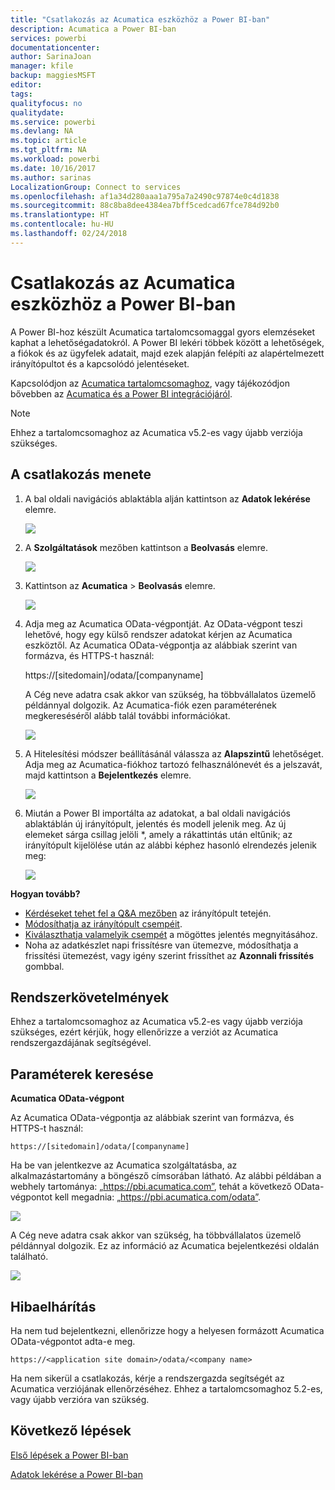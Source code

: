```yaml
---
title: "Csatlakozás az Acumatica eszközhöz a Power BI-ban"
description: Acumatica a Power BI-ban
services: powerbi
documentationcenter: 
author: SarinaJoan
manager: kfile
backup: maggiesMSFT
editor: 
tags: 
qualityfocus: no
qualitydate: 
ms.service: powerbi
ms.devlang: NA
ms.topic: article
ms.tgt_pltfrm: NA
ms.workload: powerbi
ms.date: 10/16/2017
ms.author: sarinas
LocalizationGroup: Connect to services
ms.openlocfilehash: af1a34d280aaa1a795a7a2490c97874e0c4d1838
ms.sourcegitcommit: 88c8ba8dee4384ea7bff5cedcad67fce784d92b0
ms.translationtype: HT
ms.contentlocale: hu-HU
ms.lasthandoff: 02/24/2018
---
```

# <a name="connect-to-acumatica-with-power-bi"></a>Csatlakozás az Acumatica eszközhöz a Power BI-ban
A Power BI-hoz készült Acumatica tartalomcsomaggal gyors elemzéseket kaphat a lehetőségadatokról. A Power BI lekéri többek között a lehetőségek, a fiókok és az ügyfelek adatait, majd ezek alapján felépíti az alapértelmezett irányítópultot és a kapcsolódó jelentéseket.

Kapcsolódjon az [Acumatica tartalomcsomaghoz](https://app.powerbi.com/getdata/services/acumatica), vagy tájékozódjon bővebben az [Acumatica és a Power BI integrációjáról](https://powerbi.microsoft.com/integrations/acumatica).

>[!NOTE]
>Ehhez a tartalomcsomaghoz az Acumatica v5.2-es vagy újabb verziója szükséges.

## <a name="how-to-connect"></a>A csatlakozás menete
1. A bal oldali navigációs ablaktábla alján kattintson az **Adatok lekérése** elemre.
   
   ![](media/service-connect-to-acumatica/getdata3.png)
2. A **Szolgáltatások** mezőben kattintson a **Beolvasás** elemre.
   
   ![](media/service-connect-to-acumatica/getdata2.png)
3. Kattintson az **Acumatica** \> **Beolvasás** elemre.
   
   ![](media/service-connect-to-acumatica/acumatica.png)
4. Adja meg az Acumatica OData-végpontját. Az OData-végpont teszi lehetővé, hogy egy külső rendszer adatokat kérjen az Acumatica eszköztől. Az Acumatica OData-végpontja az alábbiak szerint van formázva, és HTTPS-t használ:
   
     https://[sitedomain]/odata/[companyname]
   
   A Cég neve adatra csak akkor van szükség, ha többvállalatos üzemelő példánnyal dolgozik. Az Acumatica-fiók ezen paraméterének megkereséséről alább talál további információkat.
   
   ![](media/service-connect-to-acumatica/parameters.png)
5. A Hitelesítési módszer beállításánál válassza az **Alapszintű** lehetőséget. Adja meg az Acumatica-fiókhoz tartozó felhasználónevét és a jelszavát, majd kattintson a **Bejelentkezés** elemre.
   
    ![](media/service-connect-to-acumatica/creds2.png)
6. Miután a Power BI importálta az adatokat, a bal oldali navigációs ablaktáblán új irányítópult, jelentés és modell jelenik meg. Az új elemeket sárga csillag jelöli \*, amely a rákattintás után eltűnik; az irányítópult kijelölése után az alábbi képhez hasonló elrendezés jelenik meg:
   
    ![](media/service-connect-to-acumatica/dashboard.png)

**Hogyan tovább?**

* [Kérdéseket tehet fel a Q&A mezőben](power-bi-q-and-a.md) az irányítópult tetején.
* [Módosíthatja az irányítópult csempéit](service-dashboard-edit-tile.md).
* [Kiválaszthatja valamelyik csempét](service-dashboard-tiles.md) a mögöttes jelentés megnyitásához.
* Noha az adatkészlet napi frissítésre van ütemezve, módosíthatja a frissítési ütemezést, vagy igény szerint frissíthet az **Azonnali frissítés** gombbal.

## <a name="system-requirements"></a>Rendszerkövetelmények
Ehhez a tartalomcsomaghoz az Acumatica v5.2-es vagy újabb verziója szükséges, ezért kérjük, hogy ellenőrizze a verziót az Acumatica rendszergazdájának segítségével.

## <a name="finding-parameters"></a>Paraméterek keresése
**Acumatica OData-végpont**

Az Acumatica OData-végpontja az alábbiak szerint van formázva, és HTTPS-t használ:

    https://[sitedomain]/odata/[companyname]

Ha be van jelentkezve az Acumatica szolgáltatásba, az alkalmazástartomány a böngésző címsorában látható. Az alábbi példában a webhely tartománya: „https://pbi.acumatica.com”, tehát a következő OData-végpontot kell megadnia: „https://pbi.acumatica.com/odata”.

 ![](media/service-connect-to-acumatica/url.png)

A Cég neve adatra csak akkor van szükség, ha többvállalatos üzemelő példánnyal dolgozik. Ez az információ az Acumatica bejelentkezési oldalán található.

![](media/service-connect-to-acumatica/signin2.png)

## <a name="troubleshooting"></a>Hibaelhárítás
Ha nem tud bejelentkezni, ellenőrizze hogy a helyesen formázott Acumatica OData-végpontot adta-e meg.

    https://<application site domain>/odata/<company name>

Ha nem sikerül a csatlakozás, kérje a rendszergazda segítségét az Acumatica verziójának ellenőrzéséhez. Ehhez a tartalomcsomaghoz 5.2-es, vagy újabb verzióra van szükség.

## <a name="next-steps"></a>Következő lépések
[Első lépések a Power BI-ban](service-get-started.md)

[Adatok lekérése a Power BI-ban](service-get-data.md)

